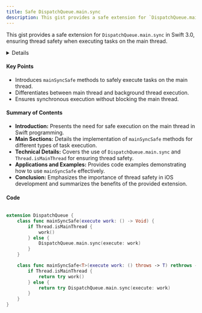 ```yaml
---
title: Safe DispatchQueue.main.sync
description: This gist provides a safe extension for `DispatchQueue.main.sync` in Swift 3.0, ensuring thread safety when executing tasks on the main thread.
---
```


This gist provides a safe extension for `DispatchQueue.main.sync` in Swift 3.0, ensuring thread safety when executing tasks on the main thread.

<details>
**URL:** [Safe DispatchQueue.main.sync (Swift3.0)](https://gist.github.com/sgr-ksmt/4880c5df5aeec9e558622cd6d5b477cb/raw/77fc6c7ddeea00244d292139bb87e047dd7b4d1a/file.swift)

**Published:** Not specified  
**Last Updated:** Not specified

**Authors:** `sgr-ksmt`

**Tags:**  
`Swift`, `Concurrency`, `Thread Safety`
</details>

#### Key Points
- Introduces `mainSyncSafe` methods to safely execute tasks on the main thread.
- Differentiates between main thread and background thread execution.
- Ensures synchronous execution without blocking the main thread.

#### Summary of Contents
- **Introduction:** Presents the need for safe execution on the main thread in Swift programming.
- **Main Sections:** Details the implementation of `mainSyncSafe` methods for different types of task execution.
- **Technical Details:** Covers the use of `DispatchQueue.main.sync` and `Thread.isMainThread` for ensuring thread safety.
- **Applications and Examples:** Provides code examples demonstrating how to use `mainSyncSafe` effectively.
- **Conclusion:** Emphasizes the importance of thread safety in iOS development and summarizes the benefits of the provided extension.

<LinkCard title="Read Full Article" href="https://gist.github.com/sgr-ksmt/4880c5df5aeec9e558622cd6d5b477cb/raw/77fc6c7ddeea00244d292139bb87e047dd7b4d1a/file.swift" />

#### Code

```swift

extension DispatchQueue {
    class func mainSyncSafe(execute work: () -> Void) {
        if Thread.isMainThread {
            work()
        } else {
            DispatchQueue.main.sync(execute: work)
        }
    }

    class func mainSyncSafe<T>(execute work: () throws -> T) rethrows -> T {
        if Thread.isMainThread {
            return try work()
        } else {
            return try DispatchQueue.main.sync(execute: work)
        }
    }    
}
```